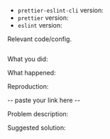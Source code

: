 <!--
Thanks for your interest in the project. I appreciate bugs filed and PRs submitted!
Please make sure that you are familiar with and follow the Code of Conduct for
this project (found in the CODE_OF_CONDUCT.md file).

Please fill out this template with all the relevant information so we can
understand what's going on and fix the issue.

I'll probably ask you to submit the fix (after giving some direction). If you've
never done that before, that's great! Check this free short video tutorial to
learn how: http://kcd.im/pull-request
-->

- `prettier-eslint-cli` version:
- `prettier` version:
- `eslint` version:

Relevant code/config.

```javascript

```

What you did:



What happened:

<!-- Please provide the full error message/screenshots/anything -->

Reproduction:

<!--
Please reproduce your issue by forking this repository:
  https://github.com/kentcdodds/prettier-eslint-cli-repro
with as minimal amount of code possible. Then paste a link below:
-->

-- paste your link here --

Problem description:



Suggested solution:
